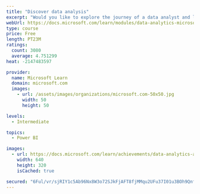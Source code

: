 ```yaml
---
title: "Discover data analysis"
excerpt: "Would you like to explore the journey of a data analyst and learn how a data analyst tells a story with data? In this module, you will explore the different roles in data and learn the different tasks of a data analyst."
webUrl: https://docs.microsoft.com/learn/modules/data-analytics-microsoft/
type: course
price: Free
length: PT23M
ratings:
  count: 3080
  average: 4.751299
heat: -2147483597

provider:
  name: Microsoft Learn
  domain: microsoft.com
  images:
    - url: /assets/images/organizations/microsoft.com-50x50.jpg
      width: 50
      height: 50

levels:
  - Intermediate

topics:
  - Power BI

images:
  - url: https://docs.microsoft.com/learn/achievements/data-analytics-and-microsoft-social.png
    width: 640
    height: 320
    isCached: true

secured: "6Ful/vr/sjRIY1c5Ab96Nx8W3o72SJkFjAFT8fjMMqu2UFu37I01u3BOh9QnfZSZGK2/kkT9aKJ5ydXLOmCzES+a7JjOahGxdgwGvcNTXj28OaPCTd/rgK77Arb5ebvAn62kvpcNShXd1qvqCf+QTdR8sIel36pNySRxqKbhAWky8K+2EZStfU0HwK4QQ1mRdJeWhdLwHMGAaqsKxk1/2CD1CyRwNCDcGKjZQzZ2ai72jCly78az6/3bZy6p+PLBw6JS4nlnuNgtPpUDX5Em5VccD+Gu+Wip8ZUHIYYWzI7PFeb5/mrt0tGAA6emfhXym5wkbIJYVX7F2p8GQvYDsQ0bjjDIDhgpYGCNuc9b5cKGCzby2iis1/pErUmewemz8YyenUmfhHWa20DJlSp5kgoePceTGfkLocfA/ln9Fns=;G8mXgASbUsNtYixWm1iMKA=="
---
```


